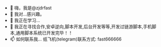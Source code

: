 - 👋 嗨，我是@zjdrfast  
- 👀 我对…感兴趣。  
- 🌱 我正在学习…  
- 💞️ 我正在寻找合作,安卓逆向,脚本开发,后台开发等等,开发过链游脚本,手机脚本,通用脚本系统已开发完毕！！
- 📫 如何联系我…  纸飞机(telegram)联系方式: fast666666
